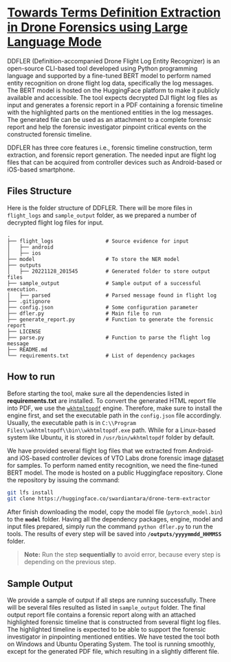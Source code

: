 # [Towards Terms Definition Extraction in Drone Forensics using Large Language Mode](https://github.com/swardiantara/drone-definition)

DDFLER (Definition-accompanied Drone Flight Log Entity Recognizer) is an open-source CLI-based tool developed using Python programming language and supported by a fine-tuned BERT model to perform named entity recognition on drone flight log data, specifically the log messages. The BERT model is hosted on the HuggingFace platform to make it publicly available and accessible. The tool expects decrypted DJI flight log files as input and generates a forensic report in a PDF containing a forensic timeline with the highlighted parts on the mentioned entities in the log messages. The generated file can be used as an attachment to a complete forensic report and help the forensic investigator pinpoint critical events on the constructed forensic timeline.

DDFLER has three core features i.e., forensic timeline construction, term extraction, and forensic report generation. The needed input are flight log files that can be acquired from controller devices such as Android-based or iOS-based smartphone.

## Files Structure

Here is the folder structure of DDFLER. There will be more files in `flight_logs` and `sample_output` folder, as we prepared a number of decrypted flight log files for input.

```
.
├── flight_logs                 # Source evidence for input
│   ├── android
│   ├── ios
├── model                       # To store the NER model
├── outputs
│   ├── 20221128_201545         # Generated folder to store output files
├── sample_output               # Sample output of a successful execution.
│   ├── parsed                  # Parsed message found in flight log
├── .gitignore
├── config.json                 # Some configuration parameter
├── dfler.py                    # Main file to run
├── generate_report.py          # Function to generate the forensic report
├── LICENSE
├── parse.py                    # Function to parse the flight log message
├── README.md
└── requirements.txt            # List of dependency packages
```

## How to run

Before starting the tool, make sure all the dependencies listed in **requirements.txt** are installed. To convert the generated HTML report file into PDF, we use the [`wkhtmltopdf`](https://wkhtmltopdf.org/downloads.html/) engine. Therefore, make sure to install the engine first, and set the executable path in the `config.json` file accordingly. Usually, the executable path is in `C:\\Program Files\\wkhtmltopdf\\bin\\wkhtmltopdf.exe` path. While for a Linux-based system like Ubuntu, it is stored in `/usr/bin/wkhtmltopdf` folder by default.

We have provided several flight log files that we extracted from Android- and iOS-based controller devices of VTO Labs drone forensic image [dataset](https://www.vtolabs.com/drone-forensics/) for samples. To perform named entity recognition, we need the fine-tuned BERT model. The mode is hosted on a public Huggingface repository. Clone the repository by issuing the command:

```bash
git lfs install
git clone https://huggingface.co/swardiantara/drone-term-extractor
```

After finish downloading the model, copy the model file (`pytorch_model.bin`) to the **`model`** folder.
Having all the dependency packages, engine, model and input files prepared, simply run the command `python dfler.py` to run the tools. The results of every step will be saved into **`/outputs/yyyymmdd_HHMMSS`** folder.

> **Note:** Run the step **sequentially** to avoid error, because every step is depending on the previous step.

## Sample Output

We provide a sample of output if all steps are running successfully. There will be several files resulted as listed in `sample_output` folder. The final output report file contains a forensic report along with an attached highlighted forensic timeline that is constructed from several flight log files. The highlighted timeline is expected to be able to support the forensic investigator in pinpointing mentioned entities.
We have tested the tool both on Windows and Ubuntu Operating System. The tool is running smoothly, except for the generated PDF file, which resulting in a slightly different file.
